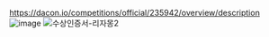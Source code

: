 https://dacon.io/competitions/official/235942/overview/description
![image](https://user-images.githubusercontent.com/74644453/179498022-4be1e564-96b5-487f-bd03-c9873d85d588.png)
![수상인증서-리자몽2](https://user-images.githubusercontent.com/74644453/185380878-98a9d19d-a235-4d44-bcb2-fc97f82e4d15.png)

